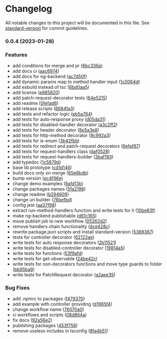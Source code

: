 # Changelog

All notable changes to this project will be documented in this file. See [standard-version](https://github.com/conventional-changelog/standard-version) for commit guidelines.

### 0.0.4 (2023-01-28)


### Features

* add conditions for merge and pr ([6bc336a](https://github.com/vsezol/ng-backend/commit/6bc336a5a1608346e57438dc7af424d6f6266fd7))
* add docs ci ([aac6974](https://github.com/vsezol/ng-backend/commit/aac6974c2068b0a69d6481d7007aa1ac5e46cf70))
* add docs for ng-backend ([ac7d50f](https://github.com/vsezol/ng-backend/commit/ac7d50ffdd83095b71b9009e30eb77761b92bc74))
* add dynamic params map to method handler input ([1c0064d](https://github.com/vsezol/ng-backend/commit/1c0064d537b51db7a47fcda9ff1142581910c5aa))
* add esbuild instead of tsc ([6bd0aa5](https://github.com/vsezol/ng-backend/commit/6bd0aa552699d146faef9edafba716c9741fb3f0))
* add license ([e985820](https://github.com/vsezol/ng-backend/commit/e985820ffd05fcd834bd7d056703c4e2e11992ac))
* add patch-request-decorator tests ([64e5215](https://github.com/vsezol/ng-backend/commit/64e5215d84c9ccda1c89bf5099a5214726862fae))
* add readme ([0fefad6](https://github.com/vsezol/ng-backend/commit/0fefad68507a36e5c82c05907a45e8496569353a))
* add release scripts ([6684fa3](https://github.com/vsezol/ng-backend/commit/6684fa3fd425fbc9bfc5f6a3bdc38d9d4d8d702d))
* add tests and refactor logic ([eb5a764](https://github.com/vsezol/ng-backend/commit/eb5a764cb599f5cedacf08fe8f143b7916626ab1))
* add tests for auto-response proxy ([d05da31](https://github.com/vsezol/ng-backend/commit/d05da311efd85bb730307fb2c4329eb1c9d9475c))
* add tests for disabled-handler decorator ([a3c2ff2](https://github.com/vsezol/ng-backend/commit/a3c2ff29ce30d407b033e44de3c32b3be122d574))
* add tests for header decorator ([8e5a3e8](https://github.com/vsezol/ng-backend/commit/8e5a3e80c2d72c9c24d337c49b5d425bd5aa12ab))
* add tests for http-method decorator ([9c992a3](https://github.com/vsezol/ng-backend/commit/9c992a36f846d666dba5994ad6f9a420c493123d))
* add tests for is-enum ([3b42fbb](https://github.com/vsezol/ng-backend/commit/3b42fbb279beb090398aa8aec473e0d7fad5eede))
* add tests for redirect and patch-request decorators ([9efaf87](https://github.com/vsezol/ng-backend/commit/9efaf873b16588de5402065cf4b8fdbbf47cdbd2))
* add tests for request-handlers class ([daf0528](https://github.com/vsezol/ng-backend/commit/daf052811b390e49810e92f2480b46453fbab336))
* add tests for request-handlers-builder ([3baf193](https://github.com/vsezol/ng-backend/commit/3baf193a1bb42eb9e9786db94cc112763ee11e7b))
* add typedoc ([1c5879d](https://github.com/vsezol/ng-backend/commit/1c5879def12b5883a24beb380209c86a9074883b))
* base lib prototype ([cd1d146](https://github.com/vsezol/ng-backend/commit/cd1d14674e03e338d2883aed92b89db018a934e1))
* build docs only on merge ([65e6bdb](https://github.com/vsezol/ng-backend/commit/65e6bdb83c70d725fbf74c60a2b779f180b61819))
* bump version ([ec4f96e](https://github.com/vsezol/ng-backend/commit/ec4f96eee47cc6bb760bd81cc623765ec1ac7da6))
* change demo examples ([6afd13b](https://github.com/vsezol/ng-backend/commit/6afd13b8519db1b29ddea45072345424ad07fe74))
* change packages names ([5fa2196](https://github.com/vsezol/ng-backend/commit/5fa21960f06c6bd17db6e8c9887dd516e3bf175b))
* change readme ([b294609](https://github.com/vsezol/ng-backend/commit/b294609449f4ea57256b95cc21b63422c31e251f))
* change uri builder ([76befbd](https://github.com/vsezol/ng-backend/commit/76befbde73c1babc4f66fe9fb3cbcda0620f945b))
* config jest ([aa37f98](https://github.com/vsezol/ng-backend/commit/aa37f9841effe148f3c2962ab7926921bd465de9))
* extract run-method-handlers function and write tests for it ([10be83f](https://github.com/vsezol/ng-backend/commit/10be83fa463a72b0c4c58839c20c898e8e1a867a))
* make ng-backend publishable ([d61c165](https://github.com/vsezol/ng-backend/commit/d61c1659a9288cbd4c4b0702a9ca55fc62f36cb5))
* move publish job to new workflow ([05262d2](https://github.com/vsezol/ng-backend/commit/05262d2a823519e594d0c2934dcb1343937fab5b))
* remove handlers chain functionality ([dce428c](https://github.com/vsezol/ng-backend/commit/dce428caa675f5bc9929b62be1b8665ce3ca66ff))
* rewrite package.json scripts and install standard-version ([5369367](https://github.com/vsezol/ng-backend/commit/536936732270185d7710df5a21e4a44024fc4ea9))
* tests for controller decorator ([62122ae](https://github.com/vsezol/ng-backend/commit/62122aec90bc5d30df0360f2e9089ec90908e8eb))
* write tests for auto response decorators ([2b11521](https://github.com/vsezol/ng-backend/commit/2b115216b0477c05da0198c8432faead149b7b59))
* write tests for disabled-controller decorator ([19814a5](https://github.com/vsezol/ng-backend/commit/19814a522d577a74172a88fc8bfa1cb6f2af774d))
* write tests for functions ([53f9afd](https://github.com/vsezol/ng-backend/commit/53f9afdd9ba5a58558ac9c21b4d330932d5ce20c))
* write tests for get-observable ([24be42c](https://github.com/vsezol/ng-backend/commit/24be42ce16ce235b8c00541fa9bc72a02bf533f9))
* write tests for non-decorators functions and move type guards to folder ([bb95ba9](https://github.com/vsezol/ng-backend/commit/bb95ba9f5088c4ec5b90f625a6859611d272a79f))
* write tests for PatchRequest decorator ([a2aee35](https://github.com/vsezol/ng-backend/commit/a2aee353497eed7c4b0cbb54fb8c1a86917440b9))


### Bug Fixes

* add .npmrc to packages ([f479370](https://github.com/vsezol/ng-backend/commit/f479370a6b4258d0b6064225c7480997ec0cb6d8))
* add example with controller providing ([d1965f4](https://github.com/vsezol/ng-backend/commit/d1965f49fc46220e04fef9d3b19bc9fb1aeba4c1))
* change workflow name ([76070a0](https://github.com/vsezol/ng-backend/commit/76070a0130f322b2218a2ccc32ce0192438516e5))
* ci workflows and scripts ([08d864a](https://github.com/vsezol/ng-backend/commit/08d864a8d354e26e9edda8c07b87d3972f3910b6))
* fix docs ([92a56e2](https://github.com/vsezol/ng-backend/commit/92a56e202de3af57d070fa5bdbda332e84f2dc1f))
* publishing packages ([453f756](https://github.com/vsezol/ng-backend/commit/453f756832cc0ed8a3eaf79f071d2a2a2c7d9e45))
* remove useless includes in tsconfig ([8fa4b51](https://github.com/vsezol/ng-backend/commit/8fa4b51c5e54b727ffc6c39dce0f0011282fdf62))
